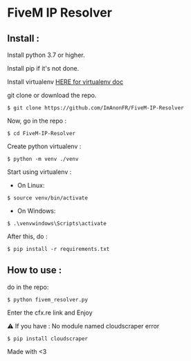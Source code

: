 # FiveM IP Resolver

## Install :

Install python 3.7 or higher.

Install pip if it's not done.

Install virtualenv [HERE for virtualenv doc](https://docs.python.org/3/library/venv.html)

git clone or download the repo.
```
$ git clone https://github.com/ImAnonFR/FiveM-IP-Resolver
```

Now, go in the repo :
```
$ cd FiveM-IP-Resolver
```

Create python virtualenv :
```
$ python -m venv ./venv
```

Start using virtualenv :
 - On Linux:
```
$ source venv/bin/activate
```
 - On Windows:
```
$ .\venvwindows\Scripts\activate
```

After this, do :
```
$ pip install -r requirements.txt
```

## How to use :

do in the repo:
```
$ python fivem_resolver.py
```

Enter the cfx.re link and Enjoy 

⚠️ If you have : No module named cloudscraper error

```
$ pip install cloudscraper
```

Made with <3
